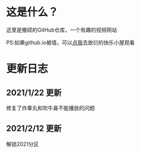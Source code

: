 # 这是什么？

这里是撤硕的GitHub仓库，一个有趣的视频网站

PS:如果github.io被墙，可以[点我](http://gy.imskt.ga)去故衍的快乐小屋观看

# 更新日志
## 2021/1/22 更新

修复了炸睾丸和吹牛鼻不能播放的问题

## 2021/2/12 更新

解锁2021分区